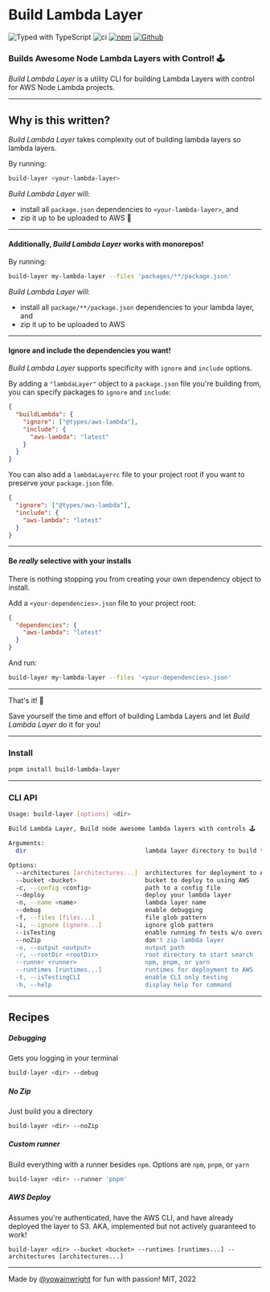 # Build Lambda Layer

![Typed with TypeScript](https://flat.badgen.net/badge/icon/Typed?icon=typescript&label&labelColor=blue&color=555555)
![ci](https://github.com/yowainwright/build-lambda-layer/actions/workflows/ci.yml/badge.svg)
[![npm](https://img.shields.io/npm/v/build-lambda-layer)](https://www.npmjs.com/package/build-lambda-layer)
[![Github](https://badgen.net/badge/icon/github?icon=github&label&color=black)](https://github.com/yowainwright/build-lambda-layer)

### Builds Awesome Node Lambda Layers with Control! 🕹

_Build Lambda Layer_ is a utility CLI for building Lambda Layers with control for AWS Node Lambda projects.

---

## Why is this written?

_Build Lambda Layer_ takes complexity out of building lambda layers so lambda layers.

By running:

```sh
build-layer <your-lambda-layer>
```

_Build Lambda Layer_ will:

- install all `package.json` dependencies to `<your-lambda-layer>`, and
- zip it up to be uploaded to AWS 🚀

---

#### Additionally, _Build Lambda Layer_ works with monorepos!

By running:

```sh
build-layer my-lambda-layer --files 'packages/**/package.json'
```

_Build Lambda Layer_ will:

- install all `package/**/package.json` dependencies to your lambda layer, and
- zip it up to be uploaded to AWS

---

#### Ignore and include the dependencies you want!

_Build Lambda Layer_ supports specificity with `ignore` and `include` options.

By adding a `"lambdaLayer"` object to a `package.json` file you're building from, you can specify packages to `ignore` and `include`:

```json
{
  "buildLambda": {
    "ignore": ["@types/aws-lambda"],
    "include": {
      "aws-lambda": "latest"
    }
  }
}
```

You can also add a `lambdaLayerrc` file to your project root if you want to preserve your `package.json` file.

```json
{
  "ignore": ["@types/aws-lambda"],
  "include": {
    "aws-lambda": "latest"
  }
}
```

---

#### Be _really_ selective with your installs

There is nothing stopping you from creating your own dependency object to install.

Add a `<your-dependencies>.json` file to your project root:

```json
{
  "dependencies": {
    "aws-lambda": "latest"
  }
}
```

And run:

```sh
build-layer my-lambda-layer --files '<your-dependencies>.json'
```

---

That's it! 🎉

Save yourself the time and effort of building Lambda Layers and let _Build Lambda Layer_ do it for you!

---

### Install

```sh
pnpm install build-lambda-layer
```

---

### CLI API

```sh
Usage: build-layer [options] <dir>

Build Lambda Layer, Build node awesome lambda layers with controls 🕹

Arguments:
  dir                                 lambda layer directory to build to

Options:
  --architectures [architectures...]  architectures for deployment to AWS
  --bucket <bucket>                   bucket to deploy to using AWS
  -c, --config <config>               path to a config file
  --deploy                            deploy your lambda layer
  -n, --name <name>                   lambda layer name
  --debug                             enable debugging
  -f, --files [files...]              file glob pattern
  -i, --ignore [ignore...]            ignore glob pattern
  --isTesting                         enable running fn tests w/o overwriting
  --noZip                             don't zip lambda layer
  -o, --output <output>               output path
  -r, --rootDir <rootDir>             root directory to start search
  --runner <runner>                   npm, pnpm, or yarn
  --runtimes [runtimes...]            runtimes for deployment to AWS
  -t, --isTestingCLI                  enable CLI only testing
  -h, --help                          display help for command
```

---

## Recipes

##### Debugging

Gets you logging in your terminal

```sh
build-layer <dir> --debug
```

##### No Zip

Just build you a directory

```sh
build-layer <dir> --noZip
```

##### Custom runner

Build everything with a runner besides `npm`. Options are `npm`, `pnpm`, or `yarn`

```sh
build-layer <dir> --runner 'pnpm'
```

##### AWS Deploy

Assumes you're authenticated, have the AWS CLI, and have already deployed the layer to S3.
AKA, implemented but not actively guaranteed to work!

```
build-layer <dir> --bucket <bucket> --runtimes [runtimes...] --architectures [architectures...]
```

---

Made by [@yowainwright](https://github.com/yowainwright) for fun with passion! MIT, 2022
